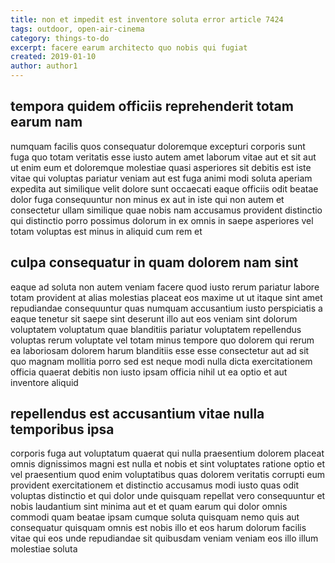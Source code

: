```yaml
---
title: non et impedit est inventore soluta error article 7424
tags: outdoor, open-air-cinema
category: things-to-do
excerpt: facere earum architecto quo nobis qui fugiat
created: 2019-01-10
author: author1
---
```


## tempora quidem officiis reprehenderit totam earum nam

numquam facilis quos consequatur doloremque excepturi corporis sunt fuga quo totam veritatis esse iusto autem amet laborum vitae aut et sit aut ut enim eum et doloremque molestiae quasi asperiores sit debitis est iste vitae qui voluptas pariatur veniam aut est fuga animi modi soluta aperiam expedita aut similique velit dolore sunt occaecati eaque officiis odit beatae dolor fuga consequuntur non minus ex aut in iste qui non autem et consectetur ullam similique quae nobis nam accusamus provident distinctio qui distinctio porro possimus dolorum in ex omnis in saepe asperiores vel totam voluptas est minus in aliquid cum rem et

## culpa consequatur in quam dolorem nam sint

eaque ad soluta non autem veniam facere quod iusto rerum pariatur labore totam provident at alias molestias placeat eos maxime ut ut itaque sint amet repudiandae consequuntur quas numquam accusantium iusto perspiciatis a eaque tenetur sit saepe sint deserunt illo aut eos veniam sint dolorum voluptatem voluptatum quae blanditiis pariatur voluptatem repellendus voluptas rerum voluptate vel totam minus tempore quo dolorem qui rerum ea laboriosam dolorem harum blanditiis esse esse consectetur aut ad sit quo magnam mollitia porro sed est neque modi nulla dicta exercitationem officia quaerat debitis non iusto ipsam officia nihil ut ea optio et aut inventore aliquid

## repellendus est accusantium vitae nulla temporibus ipsa

corporis fuga aut voluptatum quaerat qui nulla praesentium dolorem placeat omnis dignissimos magni est nulla et nobis et sint voluptates ratione optio et vel praesentium quod enim voluptatibus quas dolorem veritatis corrupti eum provident exercitationem et distinctio accusamus modi iusto quas odit voluptas distinctio et qui dolor unde quisquam repellat vero consequuntur et nobis laudantium sint minima aut et et quam earum qui dolor omnis commodi quam beatae ipsam cumque soluta quisquam nemo quis aut consequatur quisquam omnis est nobis illo et eos harum dolorum facilis vitae qui eos unde repudiandae sit quibusdam veniam veniam eos illo illum molestiae soluta
